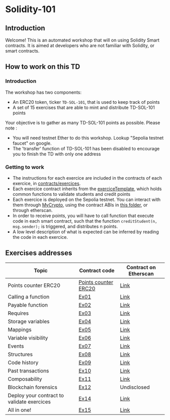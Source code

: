 # Solidity-101
## Introduction
Welcome! This is an automated workshop that will on using Solidity Smart contracts. It is aimed at developers who are not familiar with Solidity, or smart contracts.


## How to work on this TD
### Introduction
The workshop has two components:
- An ERC20 token, ticker `TD-SOL-101`, that is used to keep track of points 
- A set of 15 exercises that are able to mint and distribute TD-SOL-101 points

Your objective is to gather as many TD-SOL-101 points as possible. Please note :
- You will need testnet Ether to do this workshop. Lookup "Sepolia testnet faucet" on google.
- The 'transfer' function of TD-SOL-101 has been disabled to encourage you to finish the TD with only one address


### Getting to work
- The instructions for each exercice are included in the contracts of each exercice, in [contracts/exercices](contracts/exercices). 
- Each exercice contract inherits from the [exerciceTemplate](contracts/exerciceTemplate.sol), which holds common functions to validate students and credit points
- Each exercice is deployed on the Sepolia testnet. You can interact with them through [MyCrypto](https://mycrypto.com/contracts/interact), using the contract ABIs in [this folder](build/contracts), or through etherscan.
- In order to receive points, you will have to call function that execute code in each smart contract,  such that the function `creditStudent(n, msg.sender);` is triggered, and distributes n points.
- A low level description of what is expected can be inferred by reading the code in each exercice.

## Exercises addresses
|Topic|Contract code|Contract on Etherscan|
|---|---|---|
|Points counter ERC20|[Points counter ERC20](contracts/TDERC20.sol)|[Link](https://sepolia.etherscan.io/address/0x70303CfE4636F18F6689Da1Ea5E58C092151a63D)|
|Calling a function|[Ex01](contracts/exercices/ex01.sol)|[Link](https://sepolia.etherscan.io/address/0x7528C397b0743D9912C1308EF925A4Cc0738c705)|
|Payable function|[Ex02](contracts/exercices/ex02.sol)|[Link](https://sepolia.etherscan.io/address/0x354B89a92df925b9FB2C9f930c871f61cF7C6a4b)|
|Requires|[Ex03](contracts/exercices/ex03.sol)|[Link](https://sepolia.etherscan.io/address/0xCBEb615aA19830249686C7543A0919eAC8bE591c)|
|Storage variables|[Ex04](contracts/exercices/ex04.sol)|[Link](https://sepolia.etherscan.io/address/0x80A430cee2A26D1afDe56d18e8FFd2cA0e8BAe2E)|
|Mappings|[Ex05](contracts/exercices/ex05.sol)|[Link](https://sepolia.etherscan.io/address/0xE11fb6d8a9F973ae22146711A216D19c679391aa)|
|Variable visibility|[Ex06](contracts/exercices/ex06.sol)|[Link](https://sepolia.etherscan.io/address/0x43713B93B5358aDEbA43B0d30df8ACd9B358d877)|
|Events|[Ex07](contracts/exercices/ex07.sol)|[Link](https://sepolia.etherscan.io/address/0xCC13c89162F23d7Fc5EA008b71D53E7F49666d04)|
|Structures|[Ex08](contracts/exercices/ex08.sol)|[Link](https://sepolia.etherscan.io/address/0xC2746B4516a8d4651BEe6dA1C4821302F97584a5)|
|Code history|[Ex09](contracts/exercices/ex09.sol)|[Link](https://sepolia.etherscan.io/address/0xdA2cE5fF69CfDF274fCB5ABd32A138816f82564b)|
|Past transactions|[Ex10](contracts/exercices/ex10.sol)|[Link](https://sepolia.etherscan.io/address/0xFe9a68470f54b32078487EF7dfBf705307e37221)|
|Composability|[Ex11](contracts/exercices/ex11.sol)|[Link](https://sepolia.etherscan.io/address/0x345239268fB5A4E485a43E10A2c7336B0f9a2d75)|
|Blockchain forensics|[Ex12](contracts/exercices/ex12.sol)|Undisclosed|
|Deploy your contract to validate exercices|[Ex14](contracts/exercices/ex14.sol)|[Link](https://sepolia.etherscan.io/address/0x12b4A5e38BAdA1B1990bf5D124363f00C33Fa54B)|
|All in one!|[Ex15](contracts/exercices/ex15.sol)|[Link](https://sepolia.etherscan.io/address/0xF7De3b14872Ef5926EeC0f4e9914D832aD2f9394)|



